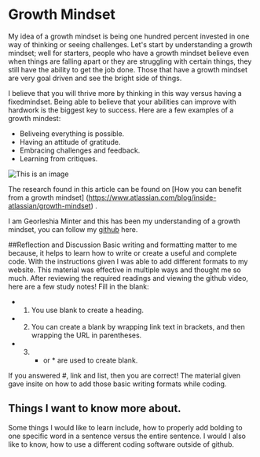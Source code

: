 # Growth Mindset

My idea of a growth mindset is being one hundred percent invested in one way of thinking or seeing challenges. Let's start by understanding a growth mindset; well for starters, people who have a growth mindset believe even when things are falling apart or they are struggling with certain things, they still have the ability to get the job done. Those that have a growth mindset are very goal driven and see the bright side of things. 

I believe that you will thrive more by thinking in this way versus having a fixedmindset. Being able to believe that your abilities can improve with hardwork is the biggest key to success. Here are a few examples of a growth mindest:
- Beliveing everything is possible.
- Having an attitude of gratitude.
- Embracing challenges and feedback.
- Learning from critiques.

![This is an image](https://www.techtello.com/wp-content/uploads/2020/06/5-strategies-to-shift-to-growth-mindset.png)

The research found in this article can be found on [How you can benefit from a growth mindset] (https://www.atlassian.com/blog/inside-atlassian/growth-mindset) .

I am Georleshia Minter and this has been my understanding of a growth mindset, you can follow my [github](https://georleshiam.github.io/) here.


##Reflection and Discussion
Basic writing and formatting matter to me because, it helps to learn how to write or create a useful and complete code. With the instructions given I was able to add different formats to my website. This material was effective in multiple ways and thought me so much.
After reviewing the required readings and viewing the github video, here are a few study notes!
Fill in the blank:
- 1. You use blank to create a heading.
- 2. You can create a blank by wrapping link text in brackets, and then wrapping the URL in parentheses.
- 3. - or * are used to create blank.

If you answered #, link and list, then you are correct! The material given gave insite on how to add those basic writing formats while coding. 

## Things I want to know more about.
Some things I would like to learn include, how to properly add bolding to one specific word in a sentence versus the entire sentence. I would I also like to know, how to use a different coding software outside of github.

